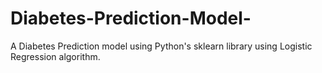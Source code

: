 # Diabetes-Prediction-Model-
A Diabetes Prediction model using Python's sklearn library using Logistic Regression algorithm.
